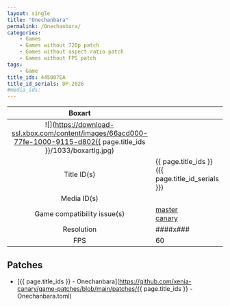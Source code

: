 ```yaml
---
layout: single
title: "Onechanbara"
permalink: /Onechanbara/
categories:
    - Games
    - Games without 720p patch
    - Games without aspect ratio patch
    - Games without FPS patch
tags:
    - Game
title_ids: 445007EA
title_id_serials: DP-2026
#media_ids:
---
```


| Boxart                      |                                                                                        |
| :----:                      | :-                                                                                     |
| ![](https://download-ssl.xbox.com/content/images/66acd000-77fe-1000-9115-d802{{ page.title_ids }}/1033/boxartlg.jpg) |
| Title ID(s)                 | {{ page.title_ids }} ({{ page.title_id_serials }})                                     |
| Media ID(s)                 |                                                                    |
| Game compatibility issue(s) | [master](https://github.com/xenia-project/game-compatibility/issues/)<br>[canary](https://github.com/xenia-canary/game-compatibility/issues/) |
| Resolution                  | ####x###                                                                               |
| FPS                         | 60                                                                                     |

## Patches
* [{{ page.title_ids }} - Onechanbara](https://github.com/xenia-canary/game-patches/blob/main/patches/{{ page.title_ids }} - Onechanbara.toml)

<!--This page was generated by a script. You can remove this comment once the page is verified to be free of mistakes.-->
